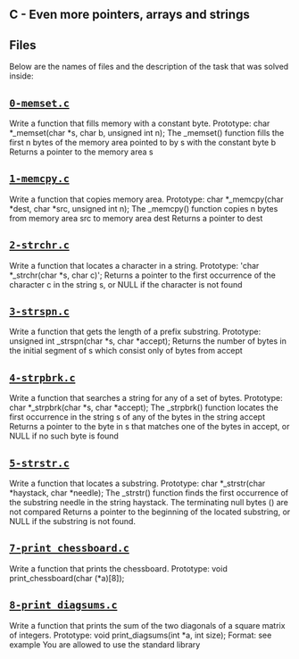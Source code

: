 ## C - Even more pointers, arrays and strings 

## Files
Below are the names of files and the description of the task that was solved inside:


## [`0-memset.c`](0-memset.c)
Write a function that fills memory with a constant byte.
Prototype: char *_memset(char *s, char b, unsigned int n);
The _memset() function fills the first n bytes of the memory area pointed to by s with the constant byte b
Returns a pointer to the memory area s

## [`1-memcpy.c`](1-memcpy.c)
Write a function that copies memory area.
Prototype: char *_memcpy(char *dest, char *src, unsigned int n);
The _memcpy() function copies n bytes from memory area src to memory area dest
Returns a pointer to dest


## [`2-strchr.c`](2-strchr.c)
Write a function that locates a character in a string. 
Prototype: 'char *_strchr(char *s, char c)'; 
Returns a pointer to the first occurrence of the character c in the string s, or NULL if the character is not found

## [`3-strspn.c`](3-strspn.c)
Write a function that gets the length of a prefix substring. 
 Prototype: unsigned int _strspn(char *s, char *accept); 
 Returns the number of bytes in the initial segment of s which consist only of bytes from accept

## [`4-strpbrk.c`](4-strpbrk.c)
Write a function that searches a string for any of a set of bytes. Prototype: char *_strpbrk(char *s, char *accept); The _strpbrk() function locates the first occurrence in the string s of any of the bytes in the string accept Returns a pointer to the byte in s that matches one of the bytes in accept, or NULL if no such byte is found

## [`5-strstr.c`](5-strstr.c)
Write a function that locates a substring. Prototype: char *_strstr(char *haystack, char *needle); The _strstr() function finds the first occurrence of the substring needle in the string haystack. The terminating null bytes ( ) are not compared Returns a pointer to the beginning of the located substring, or NULL if the substring is not found.

## [`7-print_chessboard.c`](7-print_chessboard.c)
Write a function that prints the chessboard. Prototype: void print_chessboard(char (*a)[8]);

## [`8-print_diagsums.c`](8-print_diagsums.c)
Write a function that prints the sum of the two diagonals of a square matrix of integers. Prototype: void print_diagsums(int *a, int size); Format: see example You are allowed to use the standard library
